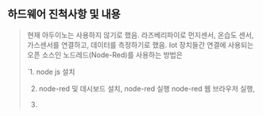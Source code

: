## 하드웨어 진척사항 및 내용 

> 현재 아두이노는 사용하지 않기로 했음. 라즈베리파이로 먼지센서, 온습도 센서, 가스센서를 연결하고, 데이터를 측정하기로 했음. 
> Iot 장치들간 연결에 사용되는 오픈 소스인 노드레드(Node-Red)를 사용하는 방법은 
> 
> `1. node js 설치
> 
>  2. node-red 및 데시보드 설치, node-red 실행 node-red 웹 브라우저 실행, 
>  
>  3. 
